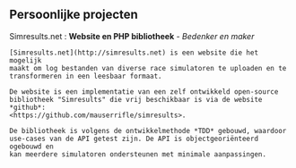 ## Persoonlijke projecten

Simresults.net
:   **Website en PHP bibliotheek**
    \-
    *Bedenker en maker*

    [Simresults.net](http://simresults.net) is een website die het mogelijk
    maakt om log bestanden van diverse race simulatoren te uploaden en te
    transformeren in een leesbaar formaat.

    De website is een implementatie van een zelf ontwikkeld open-source
    bibliotheek "Simresults" die vrij beschikbaar is via de website *github*:
    <https://github.com/mauserrifle/simresults>.

    De bibliotheek is volgens de ontwikkelmethode *TDD* gebouwd, waardoor
    use-cases van de API getest zijn. De API is objectgeoriënteerd ogebouwd en
    kan meerdere simulatoren ondersteunen met minimale aanpassingen.
